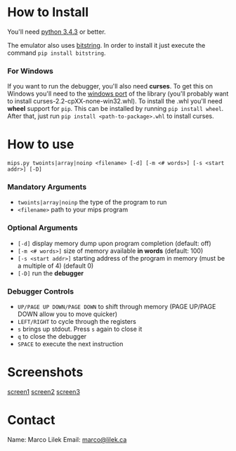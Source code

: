 # How to Install
You'll need [python 3.4.3](https://www.python.org/downloads/) or better. 

The emulator also uses [bitstring](https://pypi.python.org/pypi/bitstring/3.1.3). In order to install it just execute the command `pip install bitstring`.

### For Windows

If you want to run the debugger, you'll also need **curses**. To get this on Windows you'll need to the [windows port](http://www.lfd.uci.edu/~gohlke/pythonlibs/#curses) of the library (you'll probably want to install curses-2.2-cpXX-none-win32.whl). To install the .whl you'll need **wheel** support for `pip`. This can be installed by running `pip install wheel`. After that, just run `pip install <path-to-package>.whl` to install curses.

# How to use
	mips.py twoints|array|noinp <filename> [-d] [-m <# words>] [-s <start addr>] [-D]

### Mandatory Arguments
- `twoints|array|noinp` the type of the program to run
- `<filename>` path to your mips program

### Optional Arguments
- `[-d]` display memory dump upon program completion (default: off)
- `[-m <# words>]` size of memory available **in words** (default: 100)
- `[-s <start addr>]` starting address of the program in memory (must be a multiple of 4) (default 0)
- `[-D]` run the **debugger**

### Debugger Controls
- `UP/PAGE UP DOWN/PAGE DOWN` to shift through memory (PAGE UP/PAGE DOWN allow you to move quicker)
- `LEFT/RIGHT` to cycle through the registers
- `s` brings up stdout. Press `s` again to close it
- `q` to close the debugger
- `SPACE` to execute the next instruction

# Screenshots

[screen1](/screenshots/screen1.png)
[screen2](/screenshots/screen2.png)
[screen3](/screenshots/screen3.png)

# Contact

Name: Marco Lilek
Email: marco@lilek.ca